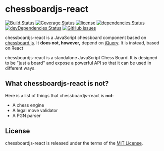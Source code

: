 # chessboardjs-react

[![Build Status](https://travis-ci.org/mishfit/chessboardjs-react.svg?branch=master)](https://travis-ci.org/mishfit/chessboardjs-react)
[![Coverage Status](https://coveralls.io/repos/github/mishfit/chessboardjs-react/badge.svg?branch=master)](https://coveralls.io/github/mishfit/chessboardjs-react?branch=master)
[![license](https://img.shields.io/github/license/mashape/apistatus.svg?style=flat-square)](https://opensource.org/licenses/MIT)
[![dependencies Status](https://david-dm.org/mishfit/chessboardjs-react/dev-status.svg)](https://david-dm.org/mishfit/chessboardjs-react)
[![devDependencies Status](https://david-dm.org/mishfit/chessboardjs-react/dev-status.svg)](https://david-dm.org/mishfit/chessboardjs-react?type=dev)
[![GitHub issues](https://img.shields.io/github/issues/mishfit/chessboardjs-react.svg)](https://github.com/mishfit/chessboardjs-react/issues)


chessboardjs-react is a JavaScript chessboard component based on [chessboard.js](https://github.com/oakmac/chessboardjs). It **does not, however,** depend on [jQuery]. It is instead, based on React

chessboardjs-react is a standalone JavaScript Chess Board. It is designed to be "just a board" and expose a powerful API so that it can be used in different ways.

What chessboardjs-react is not?
--------------------------------------

Here is a list of things that chessboardjs-react is **not**:

- A chess engine
- A legal move validator
- A PGN parser

## License

chessboardjs-react is released under the terms of the [MIT License].

[jQuery]:https://jquery.com/
[chessboardjs-react.github.io]:https://mishfit.github.io/chessboardjs-react
[chessboardjs.com]:http://chessboardjs.com
[chess.js]:https://github.com/jhlywa/chess.js
[Example 5000]:http://chessboardjs.com/examples#5000
[MIT License]:LICENSE
